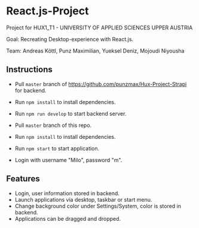 # React.js-Project

Project for HUX1_T1 - UNIVERSITY OF APPLIED SCIENCES UPPER AUSTRIA

Goal: Recreating Desktop-experience with React.js.

Team: Andreas Köttl, Punz Maximilian, Yueksel Deniz, Mojoudi Niyousha

## Instructions

- Pull `master` branch of https://github.com/punzmax/Hux-Project-Strapi for backend.
- Run `npm install` to install dependencies.
- Run `npm run develop` to start backend server.


- Pull `master` branch of this repo.
- Run `npm install` to install dependencies.
- Run `npm start` to start application.
- Login with username "Milo", password "m".

## Features

- Login, user information stored in backend.
- Launch applications via desktop, taskbar or start menu.
- Change background color under Settings/System, color is stored in backend.
- Applications can be dragged and dropped.
